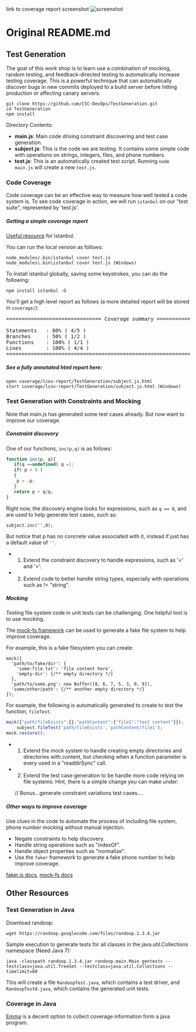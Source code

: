 link to coverage report screenshot
![screenshot](http://i.imgur.com/2WLIjUW.png)


# Original README.md

## Test Generation


The goal of this work shop is to learn use a combination of mocking, random testing, and feedback-directed testing to automatically increase testing coverage. This is a powerful technique that can automatically discover bugs in new commits deployed to a build server before hitting production or affecting canary servers.

    git clone https://github.com/CSC-DevOps/TestGeneration.git
    cd TestGeneration
    npm install

Directory Contents:

* **main.js**: Main code driving constraint discovering and test case generation.
* **subject.js**: This is the code we are testing. It contains some simple code with operations on strings, integers, files, and phone numbers.
* **test.js**: This is an automatically created test script. Running `node main.js` will create a new `test.js`.

### Code Coverage

Code coverage can be an effective way to measure how well tested a code system is. To see code coverage in action, we will run `istanbul` on our "test suite", represented by 'test.js'.

##### Getting a simple coverage report

[Useful resource](http://ariya.ofilabs.com/2012/12/javascript-code-coverage-with-istanbul.html) for istanbul.

You can run the local version as follows:

    node_modules/.bin/istanbul cover test.js
    node_modules\.bin\istanbul cover test.js (Windows)

To install istanbul globally, saving some keystrokes, you can do the following:

    npm install istanbul -G

You'll get a high level report as follows (a more detailed report will be stored in `coverage/`):
<pre>
=============================== Coverage summary ===============================

Statements   : 80% ( 4/5 )
Branches     : 50% ( 1/2 )
Functions    : 100% ( 1/1 )
Lines        : 100% ( 4/4 )
================================================================================
</pre>

##### See a fully annotated html report here:
    
    open coverage/lcov-report/TestGeneration/subject.js.html
    start coverage/lcov-report/TestGeneration/subject.js.html (Windows)

### Test Generation with Constraints and Mocking

Note that main.js has generated some test cases already. But now want to improve our coverage.

##### Constraint discovery

One of our functions, `inc(p,q)` is as follows:

```javascript
function inc(p, q){
   if(q ==undefined) q =1;
   if( p < 0 )
   {
   	p = -p;
   }
   return p + q/q;
}
```

Right now, the discovery engine looks for expressions, such as `q == 0`, and are used to help generate test cases, such as:

    subject.inc('',0);

But notice that p has no concrete value associated with it, instead if just has a default value of `''`.

* 1) Extend the constraint discovery to handle expressions, such as '<' and '>'.
* 2) Extend code to better handle string types, especially with operations such as != "string".

##### Mocking

Testing file system code in unit tests can be challenging. One helpful tool is to use mocking.

The [mock-fs framework](https://github.com/tschaub/mock-fs) can be used to generate a fake file system to help improve coverage.

For example, this is a fake filesystem you can create:

```
mock({
  'path/to/fake/dir': {
    'some-file.txt': 'file content here',
    'empty-dir': {/** empty directory */}
  },
  'path/to/some.png': new Buffer([8, 6, 7, 5, 3, 0, 9]),
  'some/other/path': {/** another empty directory */}
});
```

For example, the following is automatically generated to create to test the function, `fileTest`.

```Javascript
mock({"path/fileExists":{},"pathContent":{"file1":"text content"}});
	subject.fileTest('path/fileExists','pathContent/file1');
mock.restore();
```

* 1) Extend the mock system to handle creating empty directories and directories with content, but checking when a function parameter is every used in a "readdirSync" call.
* 2) Extend the test case generation to be handle more code relying on file systems: Hint, there is a simple change you can make under:

    // Bonus...generate constraint variations test cases....



##### Other ways to improve coverage

Use clues in the code to automate the process of including file system, phone number mocking without manual injection.

* Negate constraints to help discovery.
* Handle string operations such as "indexOf".
* Handle object properties such as "normalize".
* Use the `faker` framework to generate a fake phone number to help improve coverage.

[faker.js docs](https://github.com/Marak/faker.js), [mock-fs docs](https://www.npmjs.com/package/mock-fs)


## Other Resources

### Test Generation in Java

Download randoop:

    wget https://randoop.googlecode.com/files/randoop.1.3.4.jar

Sample execution to generate tests for all classes in the java.util.Collections namespace (Need Java 7):

    java -classpath randoop.1.3.4.jar randoop.main.Main gentests --testclass=java.util.TreeSet --testclass=java.util.Collections --timelimit=60

This will create a file `RandoopTest.java`, which contains a test driver, and `RandoopTest0.java`, which contains the generated unit tests.

### Coverage in Java

[Emma](http://emma.sourceforge.net/intro.html) is a decent option to collect coverage information form a java program.
